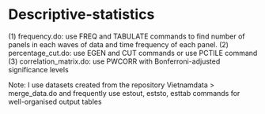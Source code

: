 # Descriptive-statistics

(1) frequency.do: use FREQ and TABULATE commands to find number of panels in each waves of data and time frequency of each panel. 
(2) percentage_cut.do: use EGEN and CUT commands or use PCTILE command
(3) correlation_matrix.do: use PWCORR with Bonferroni-adjusted significance levels

Note: I use datasets created from the repository Vietnamdata > merge_data.do and frequently use estout, eststo, esttab commands for well-organised output tables
